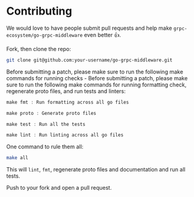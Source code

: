 # Contributing

We would love to have people submit pull requests and help make `grpc-ecosystem/go-grpc-middleware` even better 👍.

Fork, then clone the repo:

```bash
git clone git@github.com:your-username/go-grpc-middleware.git
```    
Before submitting a patch, please make sure to run the following make commands for running checks - 
Before submitting a patch, please make sure to run the following make commands for running
formatting check, regenerate proto files, and run tests and linters:
```powershell
make fmt : Run formatting across all go files

make proto : Generate proto files

make test : Run all the tests

make lint : Run linting across all go files
```

One command to rule them all:

```bash
make all
```

This will `lint`, `fmt`, regenerate proto files and documentation and run all tests.


Push to your fork and open a pull request.
